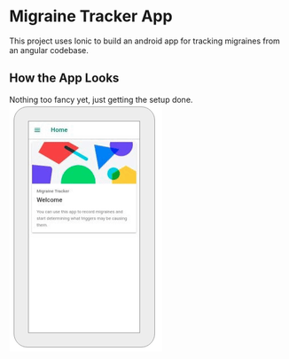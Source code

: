 # Migraine Tracker App
This project uses Ionic to build an android app for tracking migraines from an angular codebase.

## How the App Looks
Nothing too fancy yet, just getting the setup done.
![](capture.gif)